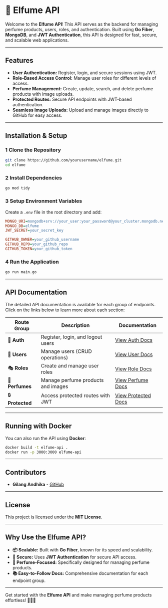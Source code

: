 # 🚀 **Elfume API**

Welcome to the **Elfume API**! This API serves as the backend for managing perfume products, users, roles, and authentication. Built using **Go Fiber**, **MongoDB**, and **JWT Authentication**, this API is designed for fast, secure, and scalable web applications.

---

## **Features**

- **User Authentication:** Register, login, and secure sessions using JWT.
- **Role-Based Access Control:** Manage user roles for different levels of access.
- **Perfume Management:** Create, update, search, and delete perfume products with image uploads.
- **Protected Routes:** Secure API endpoints with JWT-based authentication.
- **Seamless Image Uploads:** Upload and manage images directly to GitHub for easy access.

---

## **Installation & Setup**

### 1️ **Clone the Repository**
```sh
git clone https://github.com/yourusername/elfume.git
cd elfume
```

### 2️ **Install Dependencies**
```sh
go mod tidy
```

### 3️ **Setup Environment Variables**

Create a `.env` file in the root directory and add:
```ini
MONGO_URI=mongodb+srv://your_user:your_password@your_cluster.mongodb.net/
MONGO_DB=elfume
JWT_SECRET=your_secret_key

GITHUB_OWNER=your_github_username
GITHUB_REPO=your_github_repo
GITHUB_TOKEN=your_github_token
```

### 4️ **Run the Application**
```sh
go run main.go
```

---

## **API Documentation**

The detailed API documentation is available for each group of endpoints. Click on the links below to learn more about each section:

| Route Group     | Description                                  | Documentation                |
|-----------------|----------------------------------------------|------------------------------|
| 🔐 **Auth**     | Register, login, and logout users            | [View Auth Docs](docs/auth.md) |
| 👥 **Users**    | Manage users (CRUD operations)               | [View User Docs](docs/user.md) |
| 🎭 **Roles**    | Create and manage user roles                 | [View Role Docs](docs/role.md) |
| 🌸 **Perfumes** | Manage perfume products and images           | [View Perfume Docs](docs/perfume.md) |
| 🔒 **Protected**| Access protected routes with JWT             | [View Protected Docs](docs/protected.md) |

---

## **Running with Docker**

You can also run the API using **Docker**:

```sh
docker build -t elfume-api .
docker run -p 3000:3000 elfume-api
```

---

## **Contributors**

- **Gilang Andhika** - [GitHub](https://github.com/GilangAndhika)

---

## **License**

This project is licensed under the **MIT License**.

---

## **Why Use the Elfume API?**

- **📦 Scalable:** Built with **Go Fiber**, known for its speed and scalability.
- **🔐 Secure:** Uses **JWT Authentication** for secure API access.
- **🌸 Perfume-Focused:** Specifically designed for managing perfume products.
- **📚 Easy-to-Follow Docs:** Comprehensive documentation for each endpoint group.

---

Get started with the **Elfume API** and make managing perfume products effortless! 🌸🔥🚀